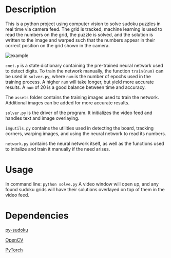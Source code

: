 # Description
This is a python project using computer vision to solve sudoku puzzles in real time via camera feed. The grid is tracked, machine learning is used to read the numbers on the grid, the puzzle is solved, and the solution is written to the image and warped such that the numbers appear in their correct position on the grid shown in the camera.

![example](https://imgur.com/a/xUXpzse)

`cnet.p` is a state dictionary containing the pre-trained neural network used to detect digits. To train the network manually, the function `train(num)` can be used in `solver.py`, where `num` is the number of epochs used in the training process. A higher `num` will take longer, but yield more accurate results. A `num` of 20 is a good balance between time and accuracy.

The `assets` folder contains the training images used to train the network. Additional images can be added for more accurate results.

`solver.py` is the driver of the program. It initializes the video feed and handles text and image overlaying.

`imgutils.py` contains the utilities used in detecting the board, tracking corners, warping images, and using the neural network to read its numbers.

`network.py` contains the neural network itself, as well as the functions used to initalize and train it manually if the need arises.

# Usage
In command line:
`python solve.py`
A video window will open up, and any found sudoku grids will have their solutions overlayed on top of them in the video feed.

# Dependencies
[py-sudoku](https://pypi.org/project/py-sudoku/)

[OpenCV](https://opencv.org/)

[PyTorch](https://pytorch.org/)
